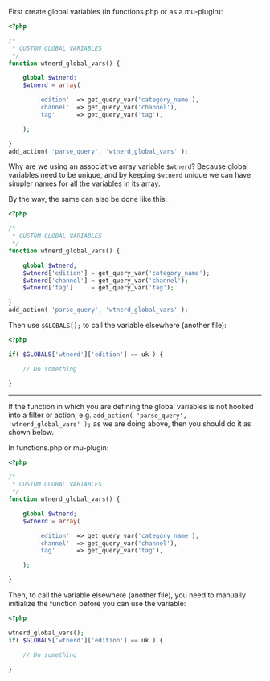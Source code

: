 First create global variables (in functions.php or as a mu-plugin):

``` php
<?php

/*
 * CUSTOM GLOBAL VARIABLES
 */
function wtnerd_global_vars() {

	global $wtnerd;
	$wtnerd = array(

		'edition'  => get_query_var('category_name'),
		'channel'  => get_query_var('channel'),
		'tag'      => get_query_var('tag'),

	);

}
add_action( 'parse_query', 'wtnerd_global_vars' );
```

Why are we using an associative array variable `$wtnerd`? Because global variables need to be unique, and by keeping `$wtnerd` unique we can have simpler names for all the variables in its array.

By the way, the same can also be done like this:

``` php
<?php

/*
 * CUSTOM GLOBAL VARIABLES
 */
function wtnerd_global_vars() {

	global $wtnerd;
	$wtnerd['edition'] = get_query_var('category_name');
	$wtnerd['channel'] = get_query_var('channel');
	$wtnerd['tag']     = get_query_var('tag');

}
add_action( 'parse_query', 'wtnerd_global_vars' );
```

Then use `$GLOBALS[];` to call the variable elsewhere (another file):

``` php
<?php

if( $GLOBALS['wtnerd']['edition'] == uk ) {

	// Do something

}
```

***

If the function in which you are defining the global variables is not hooked into a filter or action, e.g. `add_action( 'parse_query', 'wtnerd_global_vars' );` as we are doing above, then you should do it as shown below.

In functions.php or mu-plugin:

``` php
<?php

/*
 * CUSTOM GLOBAL VARIABLES
 */
function wtnerd_global_vars() {

	global $wtnerd;
	$wtnerd = array(

		'edition'  => get_query_var('category_name'),
		'channel'  => get_query_var('channel'),
		'tag'      => get_query_var('tag'),

	);

}
```

Then, to call the variable elsewhere (another file), you need to manually initialize the function before you can use the variable:

``` php
<?php

wtnerd_global_vars();
if( $GLOBALS['wtnerd']['edition'] == uk ) {

	// Do something

}
```

